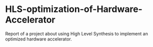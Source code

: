 # HLS-optimization-of-Hardware-Accelerator
Report of a project about using High Level Synthesis to implement an optimized hardware accelerator.
